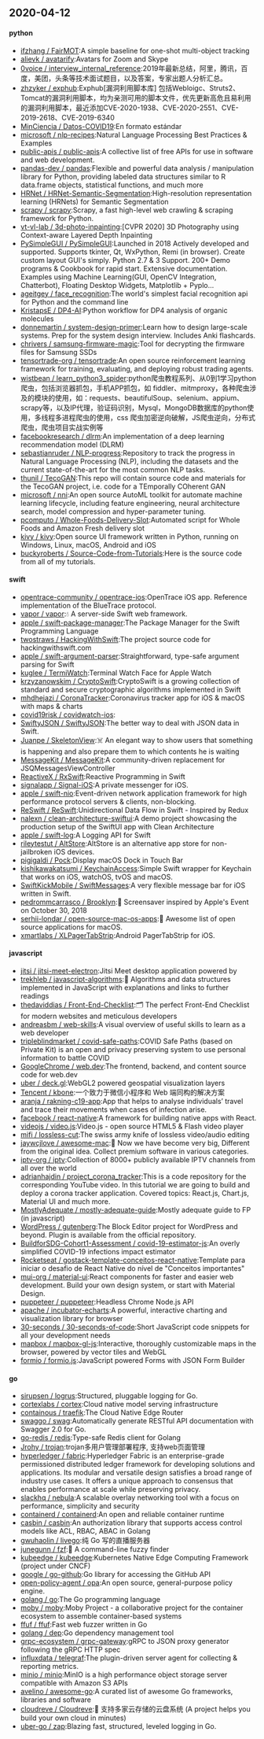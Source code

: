 ## 2020-04-12

#### python
* [ifzhang / FairMOT](https://github.com/ifzhang/FairMOT):A simple baseline for one-shot multi-object tracking
* [alievk / avatarify](https://github.com/alievk/avatarify):Avatars for Zoom and Skype
* [0voice / interview_internal_reference](https://github.com/0voice/interview_internal_reference):2019年最新总结，阿里，腾讯，百度，美团，头条等技术面试题目，以及答案，专家出题人分析汇总。
* [zhzyker / exphub](https://github.com/zhzyker/exphub):Exphub[漏洞利用脚本库] 包括Webloigc、Struts2、Tomcat的漏洞利用脚本，均为亲测可用的脚本文件，优先更新高危且易利用的漏洞利用脚本，最近添加CVE-2020-1938、CVE-2020-2551、CVE-2019-2618、CVE-2019-6340
* [MinCiencia / Datos-COVID19](https://github.com/MinCiencia/Datos-COVID19):En formato estándar
* [microsoft / nlp-recipes](https://github.com/microsoft/nlp-recipes):Natural Language Processing Best Practices & Examples
* [public-apis / public-apis](https://github.com/public-apis/public-apis):A collective list of free APIs for use in software and web development.
* [pandas-dev / pandas](https://github.com/pandas-dev/pandas):Flexible and powerful data analysis / manipulation library for Python, providing labeled data structures similar to R data.frame objects, statistical functions, and much more
* [HRNet / HRNet-Semantic-Segmentation](https://github.com/HRNet/HRNet-Semantic-Segmentation):High-resolution representation learning (HRNets) for Semantic Segmentation
* [scrapy / scrapy](https://github.com/scrapy/scrapy):Scrapy, a fast high-level web crawling & scraping framework for Python.
* [vt-vl-lab / 3d-photo-inpainting](https://github.com/vt-vl-lab/3d-photo-inpainting):[CVPR 2020] 3D Photography using Context-aware Layered Depth Inpainting
* [PySimpleGUI / PySimpleGUI](https://github.com/PySimpleGUI/PySimpleGUI):Launched in 2018 Actively developed and supported. Supports tkinter, Qt, WxPython, Remi (in browser). Create custom layout GUI's simply. Python 2.7 & 3 Support. 200+ Demo programs & Cookbook for rapid start. Extensive documentation. Examples using Machine Learning(GUI, OpenCV Integration, Chatterbot), Floating Desktop Widgets, Matplotlib + Pyplo…
* [ageitgey / face_recognition](https://github.com/ageitgey/face_recognition):The world's simplest facial recognition api for Python and the command line
* [KristapsE / DP4-AI](https://github.com/KristapsE/DP4-AI):Python workflow for DP4 analysis of organic molecules
* [donnemartin / system-design-primer](https://github.com/donnemartin/system-design-primer):Learn how to design large-scale systems. Prep for the system design interview. Includes Anki flashcards.
* [chrivers / samsung-firmware-magic](https://github.com/chrivers/samsung-firmware-magic):Tool for decrypting the firmware files for Samsung SSDs
* [tensortrade-org / tensortrade](https://github.com/tensortrade-org/tensortrade):An open source reinforcement learning framework for training, evaluating, and deploying robust trading agents.
* [wistbean / learn_python3_spider](https://github.com/wistbean/learn_python3_spider):python爬虫教程系列、从0到1学习python爬虫，包括浏览器抓包，手机APP抓包，如 fiddler、mitmproxy，各种爬虫涉及的模块的使用，如：requests、beautifulSoup、selenium、appium、scrapy等，以及IP代理，验证码识别，Mysql，MongoDB数据库的python使用，多线程多进程爬虫的使用，css 爬虫加密逆向破解，JS爬虫逆向，分布式爬虫，爬虫项目实战实例等
* [facebookresearch / dlrm](https://github.com/facebookresearch/dlrm):An implementation of a deep learning recommendation model (DLRM)
* [sebastianruder / NLP-progress](https://github.com/sebastianruder/NLP-progress):Repository to track the progress in Natural Language Processing (NLP), including the datasets and the current state-of-the-art for the most common NLP tasks.
* [thunil / TecoGAN](https://github.com/thunil/TecoGAN):This repo will contain source code and materials for the TecoGAN project, i.e. code for a TEmporally COherent GAN
* [microsoft / nni](https://github.com/microsoft/nni):An open source AutoML toolkit for automate machine learning lifecycle, including feature engineering, neural architecture search, model compression and hyper-parameter tuning.
* [pcomputo / Whole-Foods-Delivery-Slot](https://github.com/pcomputo/Whole-Foods-Delivery-Slot):Automated script for Whole Foods and Amazon Fresh delivery slot
* [kivy / kivy](https://github.com/kivy/kivy):Open source UI framework written in Python, running on Windows, Linux, macOS, Android and iOS
* [buckyroberts / Source-Code-from-Tutorials](https://github.com/buckyroberts/Source-Code-from-Tutorials):Here is the source code from all of my tutorials.

#### swift
* [opentrace-community / opentrace-ios](https://github.com/opentrace-community/opentrace-ios):OpenTrace iOS app. Reference implementation of the BlueTrace protocol.
* [vapor / vapor](https://github.com/vapor/vapor):💧
A server-side Swift web framework.
* [apple / swift-package-manager](https://github.com/apple/swift-package-manager):The Package Manager for the Swift Programming Language
* [twostraws / HackingWithSwift](https://github.com/twostraws/HackingWithSwift):The project source code for hackingwithswift.com
* [apple / swift-argument-parser](https://github.com/apple/swift-argument-parser):Straightforward, type-safe argument parsing for Swift
* [kuglee / TermiWatch](https://github.com/kuglee/TermiWatch):Terminal Watch Face for Apple Watch
* [krzyzanowskim / CryptoSwift](https://github.com/krzyzanowskim/CryptoSwift):CryptoSwift is a growing collection of standard and secure cryptographic algorithms implemented in Swift
* [mhdhejazi / CoronaTracker](https://github.com/mhdhejazi/CoronaTracker):Coronavirus tracker app for iOS & macOS with maps & charts
* [covid19risk / covidwatch-ios](https://github.com/covid19risk/covidwatch-ios):
* [SwiftyJSON / SwiftyJSON](https://github.com/SwiftyJSON/SwiftyJSON):The better way to deal with JSON data in Swift.
* [Juanpe / SkeletonView](https://github.com/Juanpe/SkeletonView):☠️
An elegant way to show users that something is happening and also prepare them to which contents he is waiting
* [MessageKit / MessageKit](https://github.com/MessageKit/MessageKit):A community-driven replacement for JSQMessagesViewController
* [ReactiveX / RxSwift](https://github.com/ReactiveX/RxSwift):Reactive Programming in Swift
* [signalapp / Signal-iOS](https://github.com/signalapp/Signal-iOS):A private messenger for iOS.
* [apple / swift-nio](https://github.com/apple/swift-nio):Event-driven network application framework for high performance protocol servers & clients, non-blocking.
* [ReSwift / ReSwift](https://github.com/ReSwift/ReSwift):Unidirectional Data Flow in Swift - Inspired by Redux
* [nalexn / clean-architecture-swiftui](https://github.com/nalexn/clean-architecture-swiftui):A demo project showcasing the production setup of the SwiftUI app with Clean Architecture
* [apple / swift-log](https://github.com/apple/swift-log):A Logging API for Swift
* [rileytestut / AltStore](https://github.com/rileytestut/AltStore):AltStore is an alternative app store for non-jailbroken iOS devices.
* [pigigaldi / Pock](https://github.com/pigigaldi/Pock):Display macOS Dock in Touch Bar
* [kishikawakatsumi / KeychainAccess](https://github.com/kishikawakatsumi/KeychainAccess):Simple Swift wrapper for Keychain that works on iOS, watchOS, tvOS and macOS.
* [SwiftKickMobile / SwiftMessages](https://github.com/SwiftKickMobile/SwiftMessages):A very flexible message bar for iOS written in Swift.
* [pedrommcarrasco / Brooklyn](https://github.com/pedrommcarrasco/Brooklyn):🍎
Screensaver inspired by Apple's Event on October 30, 2018
* [serhii-londar / open-source-mac-os-apps](https://github.com/serhii-londar/open-source-mac-os-apps):🚀
Awesome list of open source applications for macOS.
* [xmartlabs / XLPagerTabStrip](https://github.com/xmartlabs/XLPagerTabStrip):Android PagerTabStrip for iOS.

#### javascript
* [jitsi / jitsi-meet-electron](https://github.com/jitsi/jitsi-meet-electron):Jitsi Meet desktop application powered by
* [trekhleb / javascript-algorithms](https://github.com/trekhleb/javascript-algorithms):📝
Algorithms and data structures implemented in JavaScript with explanations and links to further readings
* [thedaviddias / Front-End-Checklist](https://github.com/thedaviddias/Front-End-Checklist):🗂
The perfect Front-End Checklist for modern websites and meticulous developers
* [andreasbm / web-skills](https://github.com/andreasbm/web-skills):A visual overview of useful skills to learn as a web developer
* [tripleblindmarket / covid-safe-paths](https://github.com/tripleblindmarket/covid-safe-paths):COVID Safe Paths (based on Private Kit) is an open and privacy preserving system to use personal information to battle COVID
* [GoogleChrome / web.dev](https://github.com/GoogleChrome/web.dev):The frontend, backend, and content source code for web.dev
* [uber / deck.gl](https://github.com/uber/deck.gl):WebGL2 powered geospatial visualization layers
* [Tencent / kbone](https://github.com/Tencent/kbone):一个致力于微信小程序和 Web 端同构的解决方案
* [aranja / rakning-c19-app](https://github.com/aranja/rakning-c19-app):App that helps to analyse individuals’ travel and trace their movements when cases of infection arise.
* [facebook / react-native](https://github.com/facebook/react-native):A framework for building native apps with React.
* [videojs / video.js](https://github.com/videojs/video.js):Video.js - open source HTML5 & Flash video player
* [mifi / lossless-cut](https://github.com/mifi/lossless-cut):The swiss army knife of lossless video/audio editing
* [jaywcjlove / awesome-mac](https://github.com/jaywcjlove/awesome-mac): Now we have become very big, Different from the original idea. Collect premium software in various categories.
* [iptv-org / iptv](https://github.com/iptv-org/iptv):Collection of 8000+ publicly available IPTV channels from all over the world
* [adrianhajdin / project_corona_tracker](https://github.com/adrianhajdin/project_corona_tracker):This is a code repository for the corresponding YouTube video. In this tutorial we are going to build and deploy a corona tracker application. Covered topics: React.js, Chart.js, Material UI and much more.
* [MostlyAdequate / mostly-adequate-guide](https://github.com/MostlyAdequate/mostly-adequate-guide):Mostly adequate guide to FP (in javascript)
* [WordPress / gutenberg](https://github.com/WordPress/gutenberg):The Block Editor project for WordPress and beyond. Plugin is available from the official repository.
* [BuildforSDG-Cohort1-Assessment / covid-19-estimator-js](https://github.com/BuildforSDG-Cohort1-Assessment/covid-19-estimator-js):An overly simplified COVID-19 infections impact estimator
* [Rocketseat / gostack-template-conceitos-react-native](https://github.com/Rocketseat/gostack-template-conceitos-react-native):Template para iniciar o desafio de React Native do nível de "Conceitos importantes"
* [mui-org / material-ui](https://github.com/mui-org/material-ui):React components for faster and easier web development. Build your own design system, or start with Material Design.
* [puppeteer / puppeteer](https://github.com/puppeteer/puppeteer):Headless Chrome Node.js API
* [apache / incubator-echarts](https://github.com/apache/incubator-echarts):A powerful, interactive charting and visualization library for browser
* [30-seconds / 30-seconds-of-code](https://github.com/30-seconds/30-seconds-of-code):Short JavaScript code snippets for all your development needs
* [mapbox / mapbox-gl-js](https://github.com/mapbox/mapbox-gl-js):Interactive, thoroughly customizable maps in the browser, powered by vector tiles and WebGL
* [formio / formio.js](https://github.com/formio/formio.js):JavaScript powered Forms with JSON Form Builder

#### go
* [sirupsen / logrus](https://github.com/sirupsen/logrus):Structured, pluggable logging for Go.
* [cortexlabs / cortex](https://github.com/cortexlabs/cortex):Cloud native model serving infrastructure
* [containous / traefik](https://github.com/containous/traefik):The Cloud Native Edge Router
* [swaggo / swag](https://github.com/swaggo/swag):Automatically generate RESTful API documentation with Swagger 2.0 for Go.
* [go-redis / redis](https://github.com/go-redis/redis):Type-safe Redis client for Golang
* [Jrohy / trojan](https://github.com/Jrohy/trojan):trojan多用户管理部署程序, 支持web页面管理
* [hyperledger / fabric](https://github.com/hyperledger/fabric):Hyperledger Fabric is an enterprise-grade permissioned distributed ledger framework for developing solutions and applications. Its modular and versatile design satisfies a broad range of industry use cases. It offers a unique approach to consensus that enables performance at scale while preserving privacy.
* [slackhq / nebula](https://github.com/slackhq/nebula):A scalable overlay networking tool with a focus on performance, simplicity and security
* [containerd / containerd](https://github.com/containerd/containerd):An open and reliable container runtime
* [casbin / casbin](https://github.com/casbin/casbin):An authorization library that supports access control models like ACL, RBAC, ABAC in Golang
* [gwuhaolin / livego](https://github.com/gwuhaolin/livego):纯 Go 写的直播服务器
* [junegunn / fzf](https://github.com/junegunn/fzf):🌸
A command-line fuzzy finder
* [kubeedge / kubeedge](https://github.com/kubeedge/kubeedge):Kubernetes Native Edge Computing Framework (project under CNCF)
* [google / go-github](https://github.com/google/go-github):Go library for accessing the GitHub API
* [open-policy-agent / opa](https://github.com/open-policy-agent/opa):An open source, general-purpose policy engine.
* [golang / go](https://github.com/golang/go):The Go programming language
* [moby / moby](https://github.com/moby/moby):Moby Project - a collaborative project for the container ecosystem to assemble container-based systems
* [ffuf / ffuf](https://github.com/ffuf/ffuf):Fast web fuzzer written in Go
* [golang / dep](https://github.com/golang/dep):Go dependency management tool
* [grpc-ecosystem / grpc-gateway](https://github.com/grpc-ecosystem/grpc-gateway):gRPC to JSON proxy generator following the gRPC HTTP spec
* [influxdata / telegraf](https://github.com/influxdata/telegraf):The plugin-driven server agent for collecting & reporting metrics.
* [minio / minio](https://github.com/minio/minio):MinIO is a high performance object storage server compatible with Amazon S3 APIs
* [avelino / awesome-go](https://github.com/avelino/awesome-go):A curated list of awesome Go frameworks, libraries and software
* [cloudreve / Cloudreve](https://github.com/cloudreve/Cloudreve):🌈
支持多家云存储的云盘系统 (A project helps you build your own cloud in minutes)
* [uber-go / zap](https://github.com/uber-go/zap):Blazing fast, structured, leveled logging in Go.
